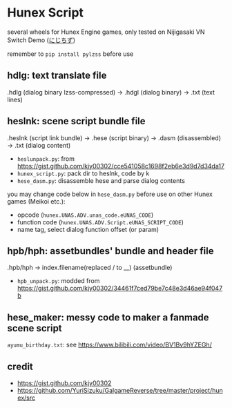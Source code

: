 # Hunex Script

several wheels for Hunex Engine games, only tested on Nijigasaki VN Switch Demo ([にじちず](https://gitea.tqlwsl.moe/wlt233/nijichizu_heslnk))

remember to `pip install pylzss` before use

## hdlg: text translate file

.hdlg (dialog binary lzss-compressed) -> .hdgl (dialog binary) -> .txt (text lines)

## heslnk: scene script bundle file

.heslnk (script link bundle) -> .hese (script binary) -> .dasm (disassembled) -> .txt (dialog content)

- `heslunpack.py`: from https://gist.github.com/kjy00302/cce541058c1698f2eb6e3d9d7d34da17
- `hunex_script.py`: pack dir to heslnk, code by k
- `hese_dasm.py`: disassemble hese and parse dialog contents

you may change code below in `hese_dasm.py` before use on other Hunex games (Meikoi etc.):

- opcode (`hunex.UNAS.ADV.unas_code.eUNAS_CODE`)
- function code (`hunex.UNAS.ADV.Script.eUNAS_SCRIPT_CODE`)
- name tag, select dialog function offset (or param)

## hpb/hph: assetbundles' bundle and header file

.hpb/hph -> index.filename(replaced / to __) (assetbundle)

- `hpb_unpack.py`: modded from https://gist.github.com/kjy00302/34461f7ced79be7c48e3d46ae94f047b

## hese_maker: messy code to maker a fanmade scene script

`ayumu_birthday.txt`: see https://www.bilibili.com/video/BV1Bv9hYZEGh/

## credit

- https://gist.github.com/kjy00302
- https://github.com/YuriSizuku/GalgameReverse/tree/master/project/hunex/src
